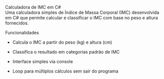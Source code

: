 Calculadora de IMC em C# <br/>
Uma calculadora simples de Índice de Massa Corporal (IMC) desenvolvida em C# que permite calcular e classificar o IMC com base no peso e altura fornecidos.

Funcionalidades
- Calcula o IMC a partir do peso (kg) e altura (cm)

- Classifica o resultado em categorias padrão de IMC

- Interface simples via console

- Loop para múltiplos cálculos sem sair do programa
